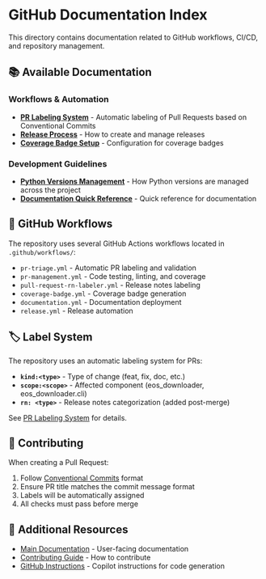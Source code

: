 # GitHub Documentation Index

This directory contains documentation related to GitHub workflows, CI/CD, and repository management.

## 📚 Available Documentation

### Workflows & Automation

- **[PR Labeling System](./PR_LABELING.md)** - Automatic labeling of Pull Requests based on Conventional Commits
- **[Release Process](./release.md)** - How to create and manage releases
- **[Coverage Badge Setup](./COVERAGE_BADGE_SETUP.md)** - Configuration for coverage badges

### Development Guidelines

- **[Python Versions Management](./PYTHON_VERSIONS.md)** - How Python versions are managed across the project
- **[Documentation Quick Reference](./DOCS_QUICK_REFERENCE.md)** - Quick reference for documentation

## 🔧 GitHub Workflows

The repository uses several GitHub Actions workflows located in `.github/workflows/`:

- `pr-triage.yml` - Automatic PR labeling and validation
- `pr-management.yml` - Code testing, linting, and coverage
- `pull-request-rn-labeler.yml` - Release notes labeling
- `coverage-badge.yml` - Coverage badge generation
- `documentation.yml` - Documentation deployment
- `release.yml` - Release automation

## 🏷️ Label System

The repository uses an automatic labeling system for PRs:

- **`kind:<type>`** - Type of change (feat, fix, doc, etc.)
- **`scope:<scope>`** - Affected component (eos_downloader, eos_downloader.cli)
- **`rn: <type>`** - Release notes categorization (added post-merge)

See [PR Labeling System](./PR_LABELING.md) for details.

## 🚀 Contributing

When creating a Pull Request:

1. Follow [Conventional Commits](https://www.conventionalcommits.org/) format
2. Ensure PR title matches the commit message format
3. Labels will be automatically assigned
4. All checks must pass before merge

## 📖 Additional Resources

- [Main Documentation](../../docs/) - User-facing documentation
- [Contributing Guide](../../docs/contributing.md) - How to contribute
- [GitHub Instructions](./../instructions/) - Copilot instructions for code generation
